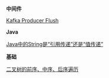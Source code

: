 **中间件**

[Kafka Producer Flush](https://www.yuque.com/docs/share/2a1e4c1a-83ad-42c3-b1a6-702a73c008b3?# )

**Java**

[Java中的String是“引用传递”还是“值传递”](https://www.yuque.com/docs/share/e5f6655f-5662-4c9b-96d8-6b8a81312f56?# )

**基础**

[二叉树的前序、中序、后序遍历](https://www.yuque.com/docs/share/1534755b-e099-4a7c-ad7a-f7be21f35602?# )
